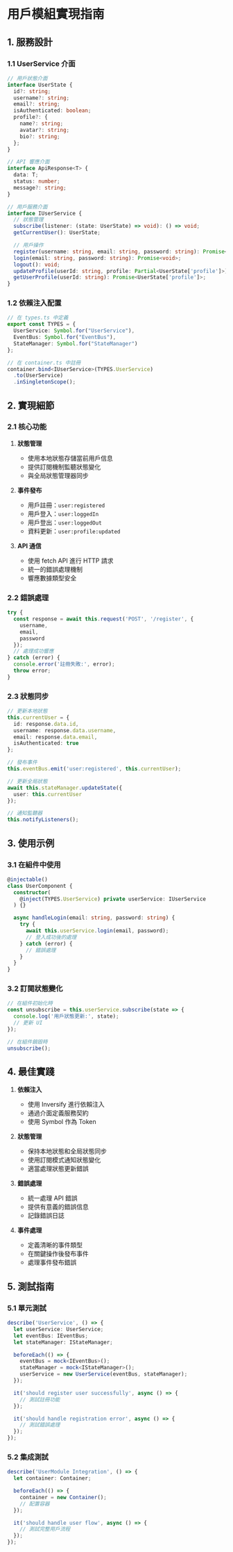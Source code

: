 # 用戶模組實現指南

## 1. 服務設計

### 1.1 UserService 介面

```typescript
// 用戶狀態介面
interface UserState {
  id?: string;
  username?: string;
  email?: string;
  isAuthenticated: boolean;
  profile?: {
    name?: string;
    avatar?: string;
    bio?: string;
  };
}

// API 響應介面
interface ApiResponse<T> {
  data: T;
  status: number;
  message?: string;
}

// 用戶服務介面
interface IUserService {
  // 狀態管理
  subscribe(listener: (state: UserState) => void): () => void;
  getCurrentUser(): UserState;

  // 用戶操作
  register(username: string, email: string, password: string): Promise<void>;
  login(email: string, password: string): Promise<void>;
  logout(): void;
  updateProfile(userId: string, profile: Partial<UserState['profile']>): Promise<void>;
  getUserProfile(userId: string): Promise<UserState['profile']>;
}
```

### 1.2 依賴注入配置

```typescript
// 在 types.ts 中定義
export const TYPES = {
  UserService: Symbol.for("UserService"),
  EventBus: Symbol.for("EventBus"),
  StateManager: Symbol.for("StateManager")
};

// 在 container.ts 中註冊
container.bind<IUserService>(TYPES.UserService)
  .to(UserService)
  .inSingletonScope();
```

## 2. 實現細節

### 2.1 核心功能

1. **狀態管理**
   - 使用本地狀態存儲當前用戶信息
   - 提供訂閱機制監聽狀態變化
   - 與全局狀態管理器同步

2. **事件發布**
   - 用戶註冊：`user:registered`
   - 用戶登入：`user:loggedIn`
   - 用戶登出：`user:loggedOut`
   - 資料更新：`user:profile:updated`

3. **API 通信**
   - 使用 fetch API 進行 HTTP 請求
   - 統一的錯誤處理機制
   - 響應數據類型安全

### 2.2 錯誤處理

```typescript
try {
  const response = await this.request('POST', '/register', {
    username,
    email,
    password
  });
  // 處理成功響應
} catch (error) {
  console.error('註冊失敗:', error);
  throw error;
}
```

### 2.3 狀態同步

```typescript
// 更新本地狀態
this.currentUser = {
  id: response.data.id,
  username: response.data.username,
  email: response.data.email,
  isAuthenticated: true
};

// 發布事件
this.eventBus.emit('user:registered', this.currentUser);

// 更新全局狀態
await this.stateManager.updateState({
  user: this.currentUser
});

// 通知監聽器
this.notifyListeners();
```

## 3. 使用示例

### 3.1 在組件中使用

```typescript
@injectable()
class UserComponent {
  constructor(
    @inject(TYPES.UserService) private userService: IUserService
  ) {}

  async handleLogin(email: string, password: string) {
    try {
      await this.userService.login(email, password);
      // 登入成功後的處理
    } catch (error) {
      // 錯誤處理
    }
  }
}
```

### 3.2 訂閱狀態變化

```typescript
// 在組件初始化時
const unsubscribe = this.userService.subscribe(state => {
  console.log('用戶狀態更新:', state);
  // 更新 UI
});

// 在組件銷毀時
unsubscribe();
```

## 4. 最佳實踐

1. **依賴注入**
   - 使用 Inversify 進行依賴注入
   - 通過介面定義服務契約
   - 使用 Symbol 作為 Token

2. **狀態管理**
   - 保持本地狀態和全局狀態同步
   - 使用訂閱模式通知狀態變化
   - 適當處理狀態更新錯誤

3. **錯誤處理**
   - 統一處理 API 錯誤
   - 提供有意義的錯誤信息
   - 記錄錯誤日誌

4. **事件處理**
   - 定義清晰的事件類型
   - 在關鍵操作後發布事件
   - 處理事件發布錯誤

## 5. 測試指南

### 5.1 單元測試

```typescript
describe('UserService', () => {
  let userService: UserService;
  let eventBus: IEventBus;
  let stateManager: IStateManager;

  beforeEach(() => {
    eventBus = mock<IEventBus>();
    stateManager = mock<IStateManager>();
    userService = new UserService(eventBus, stateManager);
  });

  it('should register user successfully', async () => {
    // 測試註冊功能
  });

  it('should handle registration error', async () => {
    // 測試錯誤處理
  });
});
```

### 5.2 集成測試

```typescript
describe('UserModule Integration', () => {
  let container: Container;

  beforeEach(() => {
    container = new Container();
    // 配置容器
  });

  it('should handle user flow', async () => {
    // 測試完整用戶流程
  });
});
``` 